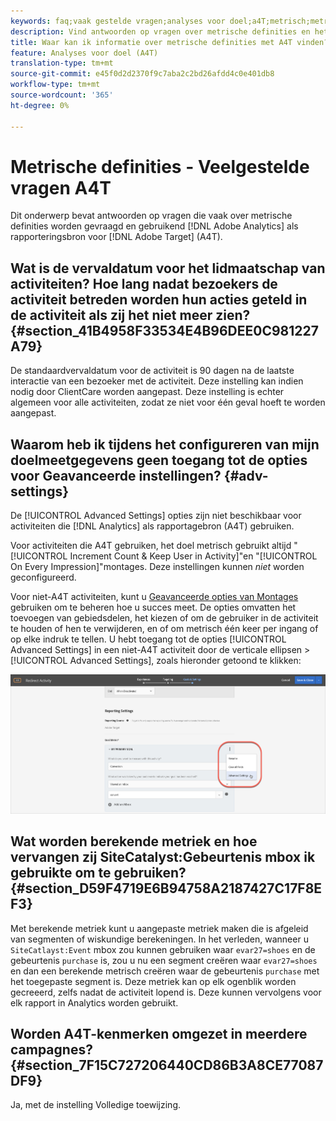 ```yaml
---
keywords: faq;vaak gestelde vragen;analyses voor doel;a4T;metrisch;metrische definities
description: Vind antwoorden op vragen over metrische definities en het gebruiken van Analytics voor Doel (A4T). Met A4T kunt u Analytics-rapporten gebruiken voor Adobe Target-activiteiten.
title: Waar kan ik informatie over metrische definities met A4T vinden?
feature: Analyses voor doel (A4T)
translation-type: tm+mt
source-git-commit: e45f0d2d2370f9c7aba2c2bd26afdd4c0e401db8
workflow-type: tm+mt
source-wordcount: '365'
ht-degree: 0%

---
```



# Metrische definities - Veelgestelde vragen A4T

Dit onderwerp bevat antwoorden op vragen die vaak over metrische definities worden gevraagd en gebruikend [!DNL Adobe Analytics] als rapporteringsbron voor [!DNL Adobe Target] (A4T).

## Wat is de vervaldatum voor het lidmaatschap van activiteiten? Hoe lang nadat bezoekers de activiteit betreden worden hun acties geteld in de activiteit als zij het niet meer zien? {#section_41B4958F33534E4B96DEE0C981227A79}

De standaardvervaldatum voor de activiteit is 90 dagen na de laatste interactie van een bezoeker met de activiteit. Deze instelling kan indien nodig door ClientCare worden aangepast. Deze instelling is echter algemeen voor alle activiteiten, zodat ze niet voor één geval hoeft te worden aangepast.

## Waarom heb ik tijdens het configureren van mijn doelmeetgegevens geen toegang tot de opties voor Geavanceerde instellingen? {#adv-settings}

De [!UICONTROL Advanced Settings] opties zijn niet beschikbaar voor activiteiten die [!DNL Analytics] als rapportagebron (A4T) gebruiken.

Voor activiteiten die A4T gebruiken, het doel metrisch gebruikt altijd &quot;[!UICONTROL Increment Count & Keep User in Activity]&quot;en &quot;[!UICONTROL On Every Impression]&quot;montages. Deze instellingen kunnen *niet* worden geconfigureerd.

Voor niet-A4T activiteiten, kunt u [Geavanceerde opties van Montages](/help/c-activities/r-success-metrics/success-metrics.md#section_7CE95A2FA8F5438E936C365A6D43BC5B) gebruiken om te beheren hoe u succes meet. De opties omvatten het toevoegen van gebiedsdelen, het kiezen of om de gebruiker in de activiteit te houden of hen te verwijderen, en of om metrisch één keer per ingang of op elke indruk te tellen. U hebt toegang tot de opties [!UICONTROL Advanced Settings] in een niet-A4T activiteit door de verticale ellipsen > [!UICONTROL Advanced Settings], zoals hieronder getoond te klikken:

![Geavanceerde instellingen](/help/c-activities/r-success-metrics/assets/advanced-settings.png)

## Wat worden berekende metriek en hoe vervangen zij SiteCatalyst:Gebeurtenis mbox ik gebruikte om te gebruiken? {#section_D59F4719E6B94758A2187427C17F8EF3}

Met berekende metriek kunt u aangepaste metriek maken die is afgeleid van segmenten of wiskundige berekeningen. In het verleden, wanneer u `SiteCatlayst:Event` mbox zou kunnen gebruiken waar `evar27=shoes` en de gebeurtenis `purchase` is, zou u nu een segment creëren waar `evar27=shoes` en dan een berekende metrisch creëren waar de gebeurtenis `purchase` met het toegepaste segment is. Deze metriek kan op elk ogenblik worden gecreeerd, zelfs nadat de activiteit lopend is. Deze kunnen vervolgens voor elk rapport in Analytics worden gebruikt.

## Worden A4T-kenmerken omgezet in meerdere campagnes? {#section_7F15C727206440CD86B3A8CE77087DF9}

Ja, met de instelling Volledige toewijzing.
